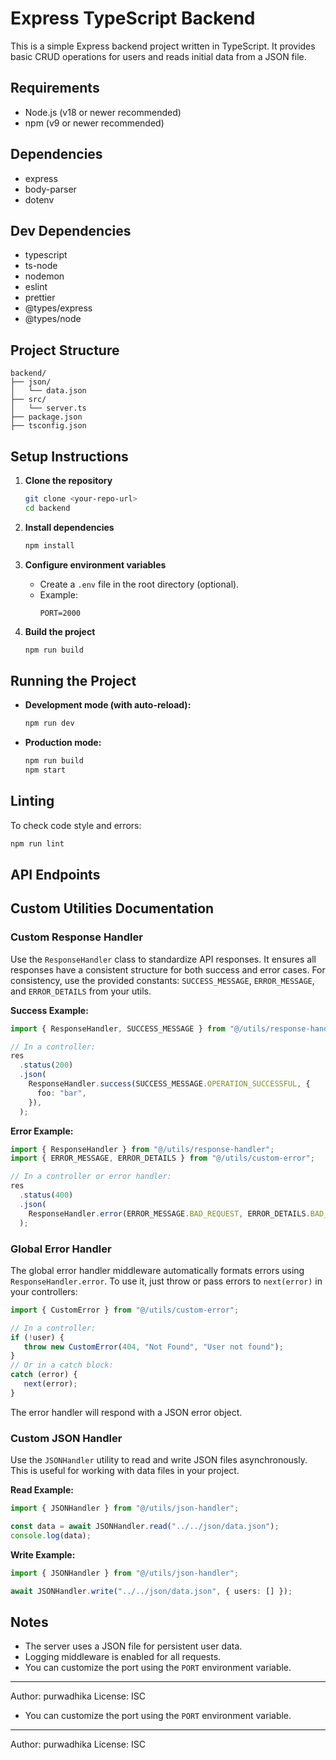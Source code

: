 # Express TypeScript Backend

This is a simple Express backend project written in TypeScript. It provides basic CRUD operations for users and reads initial data from a JSON file.

## Requirements

- Node.js (v18 or newer recommended)
- npm (v9 or newer recommended)

## Dependencies

- express
- body-parser
- dotenv

## Dev Dependencies

- typescript
- ts-node
- nodemon
- eslint
- prettier
- @types/express
- @types/node

## Project Structure

```
backend/
├── json/
│   └── data.json
├── src/
│   └── server.ts
├── package.json
├── tsconfig.json
```

## Setup Instructions

1. **Clone the repository**

   ```sh
   git clone <your-repo-url>
   cd backend
   ```

2. **Install dependencies**

   ```sh
   npm install
   ```

3. **Configure environment variables**
   - Create a `.env` file in the root directory (optional).
   - Example:
     ```env
     PORT=2000
     ```

4. **Build the project**
   ```sh
   npm run build
   ```

## Running the Project

- **Development mode (with auto-reload):**

  ```sh
  npm run dev
  ```

- **Production mode:**
  ```sh
  npm run build
  npm start
  ```

## Linting

To check code style and errors:

```sh
npm run lint
```

## API Endpoints

## Custom Utilities Documentation

### Custom Response Handler

Use the `ResponseHandler` class to standardize API responses. It ensures all responses have a consistent structure for both success and error cases. For consistency, use the provided constants: `SUCCESS_MESSAGE`, `ERROR_MESSAGE`, and `ERROR_DETAILS` from your utils.

**Success Example:**

```typescript
import { ResponseHandler, SUCCESS_MESSAGE } from "@/utils/response-handler";

// In a controller:
res
  .status(200)
  .json(
    ResponseHandler.success(SUCCESS_MESSAGE.OPERATION_SUCCESSFUL, {
      foo: "bar",
    }),
  );
```

**Error Example:**

```typescript
import { ResponseHandler } from "@/utils/response-handler";
import { ERROR_MESSAGE, ERROR_DETAILS } from "@/utils/custom-error";

// In a controller or error handler:
res
  .status(400)
  .json(
    ResponseHandler.error(ERROR_MESSAGE.BAD_REQUEST, ERROR_DETAILS.BAD_REQUEST),
  );
```

### Global Error Handler

The global error handler middleware automatically formats errors using `ResponseHandler.error`. To use it, just throw or pass errors to `next(error)` in your controllers:

```typescript
import { CustomError } from "@/utils/custom-error";

// In a controller:
if (!user) {
   throw new CustomError(404, "Not Found", "User not found");
}
// Or in a catch block:
catch (error) {
   next(error);
}
```

The error handler will respond with a JSON error object.

### Custom JSON Handler

Use the `JSONHandler` utility to read and write JSON files asynchronously. This is useful for working with data files in your project.

**Read Example:**

```typescript
import { JSONHandler } from "@/utils/json-handler";

const data = await JSONHandler.read("../../json/data.json");
console.log(data);
```

**Write Example:**

```typescript
import { JSONHandler } from "@/utils/json-handler";

await JSONHandler.write("../../json/data.json", { users: [] });
```

## Notes

- The server uses a JSON file for persistent user data.
- Logging middleware is enabled for all requests.
- You can customize the port using the `PORT` environment variable.

---

Author: purwadhika
License: ISC

- You can customize the port using the `PORT` environment variable.

---

Author: purwadhika
License: ISC
